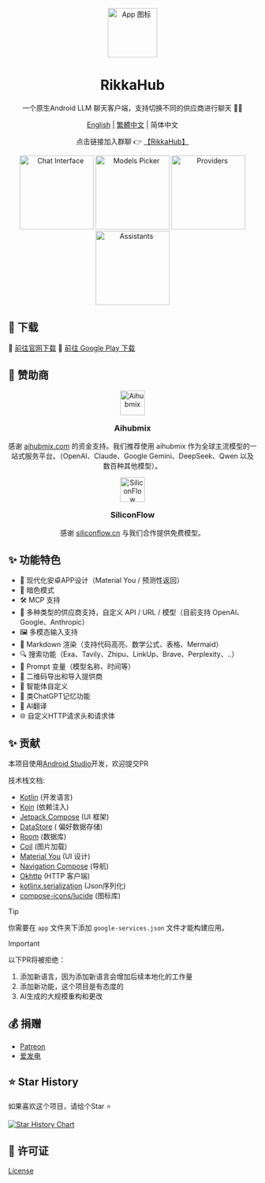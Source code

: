 <div align="center">
  <img src="docs/icon.png" alt="App 图标" width="100" />
  <h1>RikkaHub</h1>

一个原生Android LLM 聊天客户端，支持切换不同的供应商进行聊天 🤖💬

[English](README.md) | [繁體中文](README_ZH_TW.md) | 简体中文

点击链接加入群聊 👉 [【RikkaHub】](https://qm.qq.com/q/I8MSU0FkOu)

</div>

<div align="center">
  <img src="docs/img/chat.png" alt="Chat Interface" width="150" />
  <img src="docs/img/models.png" alt="Models Picker" width="150" />
  <img src="docs/img/providers.png" alt="Providers" width="150" />
  <img src="docs/img/assistants.png" alt="Assistants" width="150" />
</div>

## 🚀 下载

🔗 [前往官网下载](https://rikka-ai.com/download)
🔗 [前往 Google Play 下载](https://play.google.com/store/apps/details?id=me.rerere.rikkahub)


## 💖 赞助商

<div align="center">
  <img src="app/src/main/assets/icons/aihubmix-color.svg" alt="Aihubmix" width="50" />
  <p style="font-size: 16px; font-weight: bold;">Aihubmix</p>
  <p style="font-size: 14px;">感谢 <a href="https://aihubmix.com?aff=pG7r">aihubmix.com</a> 的资金支持。我们推荐使用 aihubmix 作为全球主流模型的一站式服务平台。（OpenAI、Claude、Google Gemini、DeepSeek、Qwen 以及数百种其他模型）。</p>
</div>
<div align="center">
  <img src="app/src/main/assets/icons/siliconflow.svg" alt="SiliconFlow" width="50" />
  <p style="font-size: 16px; font-weight: bold;">SiliconFlow</p>
  <p style="font-size: 14px;">感谢 <a href="https://siliconflow.cn/">siliconflow.cn</a> 与我们合作提供免费模型。</p>
</div>

## ✨ 功能特色

- 🎨 现代化安卓APP设计（Material You / 预测性返回）
- 🌙 暗色模式
- 🛠️ MCP 支持
- 🔄 多种类型的供应商支持，自定义 API / URL / 模型（目前支持 OpenAI、Google、Anthropic）
- 🖼️ 多模态输入支持
- 📝 Markdown 渲染（支持代码高亮、数学公式、表格、Mermaid）
- 🔍 搜索功能（Exa、Tavily、Zhipu、LinkUp、Brave、Perplexity、..）
- 🧩 Prompt 变量（模型名称、时间等）
- 🤳 二维码导出和导入提供商
- 🤖 智能体自定义
- 🧠 类ChatGPT记忆功能
- 📝 AI翻译
- 🌐 自定义HTTP请求头和请求体

## ✨ 贡献

本项目使用[Android Studio](https://developer.android.com/studio)开发，欢迎提交PR

技术栈文档:

- [Kotlin](https://kotlinlang.org/) (开发语言)
- [Koin](https://insert-koin.io/) (依赖注入)
- [Jetpack Compose](https://developer.android.com/jetpack/compose) (UI 框架)
- [DataStore](https://developer.android.com/topic/libraries/architecture/datastore?hl=zh-cn#preferences-datastore) (
  偏好数据存储)
- [Room](https://developer.android.com/training/data-storage/room) (数据库)
- [Coil](https://coil-kt.github.io/coil/) (图片加载)
- [Material You](https://m3.material.io/) (UI 设计)
- [Navigation Compose](https://developer.android.com/develop/ui/compose/navigation) (导航)
- [Okhttp](https://square.github.io/okhttp/) (HTTP 客户端)
- [kotlinx.serialization](https://github.com/Kotlin/kotlinx.serialization) (Json序列化)
- [compose-icons/lucide](https://composeicons.com/icon-libraries/lucide) (图标库)

> [!TIP]
> 你需要在 `app` 文件夹下添加 `google-services.json` 文件才能构建应用。

> [!IMPORTANT]  
> 以下PR将被拒绝：
> 1. 添加新语言，因为添加新语言会增加后续本地化的工作量
> 2. 添加新功能，这个项目是有态度的
> 3. AI生成的大规模重构和更改

## 💰 捐赠

* [Patreon](https://patreon.com/rikkahub)
* [爱发电](https://afdian.com/a/reovo)

## ⭐ Star History

如果喜欢这个项目，请给个Star ⭐

[![Star History Chart](https://api.star-history.com/svg?repos=re-ovo/rikkahub&type=Date)](https://star-history.com/#re-ovo/rikkahub&Date)

## 📄 许可证

[License](LICENSE)
